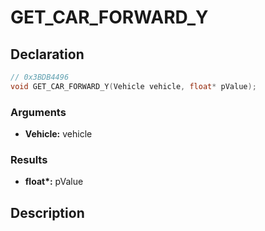 # GET_CAR_FORWARD_Y

## Declaration
```cpp
// 0x3BDB4496
void GET_CAR_FORWARD_Y(Vehicle vehicle, float* pValue);
```

### Arguments
- **Vehicle:** vehicle

### Results
- **float\*:** pValue

## Description
